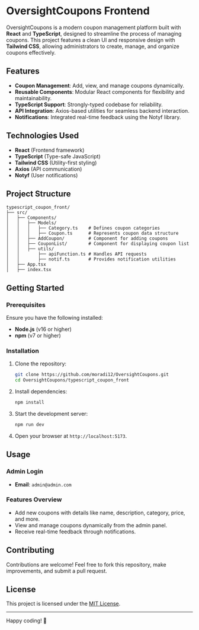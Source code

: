 
# OversightCoupons Frontend

OversightCoupons is a modern coupon management platform built with **React** and **TypeScript**, designed to streamline the process of managing coupons. This project features a clean UI and responsive design with **Tailwind CSS**, allowing administrators to create, manage, and organize coupons effectively.

## Features

- **Coupon Management**: Add, view, and manage coupons dynamically.
- **Reusable Components**: Modular React components for flexibility and maintainability.
- **TypeScript Support**: Strongly-typed codebase for reliability.
- **API Integration**: Axios-based utilities for seamless backend interaction.
- **Notifications**: Integrated real-time feedback using the Notyf library.

## Technologies Used

- **React** (Frontend framework)
- **TypeScript** (Type-safe JavaScript)
- **Tailwind CSS** (Utility-first styling)
- **Axios** (API communication)
- **Notyf** (User notifications)

## Project Structure

```
typescript_coupon_front/
├── src/
│   ├── Components/
│   │   ├── Models/
│   │   │   ├── Category.ts    # Defines coupon categories
│   │   │   ├── Coupon.ts      # Represents coupon data structure
│   │   ├── AddCoupon/         # Component for adding coupons
│   │   ├── CouponList/        # Component for displaying coupon list
│   │   ├── utils/
│   │       ├── apiFunction.ts # Handles API requests
│   │       ├── notif.ts       # Provides notification utilities
│   ├── App.tsx
│   ├── index.tsx
```

## Getting Started

### Prerequisites

Ensure you have the following installed:
- **Node.js** (v16 or higher)
- **npm** (v7 or higher)

### Installation

1. Clone the repository:
   ```bash
   git clone https://github.com/moradi12/OversightCoupons.git
   cd OversightCoupons/typescript_coupon_front
   ```

2. Install dependencies:
   ```bash
   npm install
   ```

3. Start the development server:
   ```bash
   npm run dev
   ```

4. Open your browser at `http://localhost:5173`.

## Usage

### Admin Login

- **Email**: `admin@admin.com`

### Features Overview

- Add new coupons with details like name, description, category, price, and more.
- View and manage coupons dynamically from the admin panel.
- Receive real-time feedback through notifications.

## Contributing

Contributions are welcome! Feel free to fork this repository, make improvements, and submit a pull request.

## License

This project is licensed under the [MIT License](LICENSE).

---

Happy coding! 🚀
